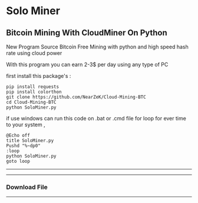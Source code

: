 # Solo Miner
## Bitcoin Mining With CloudMiner On Python

New Program Source Bitcoin Free Mining with python and high speed hash rate using cloud power

With this program you can earn 2-3$ per day using any type of PC


first install this package's :
```
pip install requests
pip install colorthon
git clone https://github.com/NearZeK/Cloud-Mining-BTC
cd Cloud-Mining-BTC
python SoloMiner.py
```
if use windows can run this code on .bat or .cmd file for loop for ever time to your system ,
```
@Echo off
title SoloMiner.py
Pushd "%~dp0"
:loop
python SoloMiner.py
goto loop
```

----


----

### Download File

----



